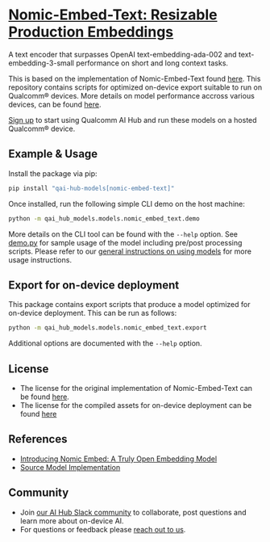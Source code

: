 # [Nomic-Embed-Text: Resizable Production Embeddings](https://aihub.qualcomm.com/models/nomic_embed_text)

A text encoder that surpasses OpenAI text-embedding-ada-002 and text-embedding-3-small performance on short and long context tasks.

This is based on the implementation of Nomic-Embed-Text found [here](https://huggingface.co/nomic-ai/nomic-embed-text-v1.5). This repository contains scripts for optimized on-device
export suitable to run on Qualcomm® devices. More details on model performance
accross various devices, can be found [here](https://aihub.qualcomm.com/models/nomic_embed_text).

[Sign up](https://myaccount.qualcomm.com/signup) to start using Qualcomm AI Hub and run these models on a hosted Qualcomm® device.




## Example & Usage

Install the package via pip:
```bash
pip install "qai-hub-models[nomic-embed-text]"
```


Once installed, run the following simple CLI demo on the host machine:

```bash
python -m qai_hub_models.models.nomic_embed_text.demo
```
More details on the CLI tool can be found with the `--help` option. See
[demo.py](demo.py) for sample usage of the model including pre/post processing
scripts. Please refer to our [general instructions on using
models](../../../#getting-started) for more usage instructions.

## Export for on-device deployment

This package contains export scripts that produce a model optimized for
on-device deployment. This can be run as follows:

```bash
python -m qai_hub_models.models.nomic_embed_text.export
```
Additional options are documented with the `--help` option.


## License
* The license for the original implementation of Nomic-Embed-Text can be found
  [here](https://huggingface.co/datasets/choosealicense/licenses/blob/main/markdown/apache-2.0.md).
* The license for the compiled assets for on-device deployment can be found [here](https://qaihub-public-assets.s3.us-west-2.amazonaws.com/qai-hub-models/Qualcomm+AI+Hub+Proprietary+License.pdf)


## References
* [Introducing Nomic Embed: A Truly Open Embedding Model](https://www.nomic.ai/blog/posts/nomic-embed-text-v1)
* [Source Model Implementation](https://huggingface.co/nomic-ai/nomic-embed-text-v1.5)



## Community
* Join [our AI Hub Slack community](https://aihub.qualcomm.com/community/slack) to collaborate, post questions and learn more about on-device AI.
* For questions or feedback please [reach out to us](mailto:ai-hub-support@qti.qualcomm.com).
